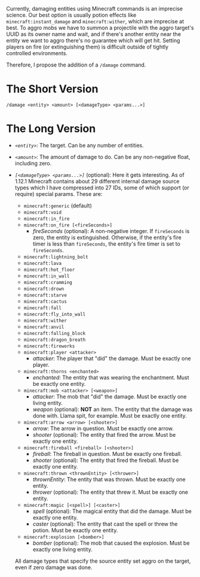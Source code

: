 Currently, damaging entities using Minecraft commands is an imprecise science.
Our best option is usually potion effects like `minecraft:instant_damage` and `minecraft:wither`, which are
imprecise at best. To aggro mobs we have to summon a projectile with the aggro target's UUID as its owner name
and wait, and if there's another entity near the entity we want to aggro there's no guarantee which will get hit.
Setting players on fire (or extinguishing them) is difficult outside of tightly controlled environments.

Therefore, I propose the addition of a `/damage` command.

# The Short Version

    /damage <entity> <amount> [<damageType> <params...>]

# The Long Version

- *`<entity>`*: The target. Can be any number of entities.
- *`<amount>`*: The amount of damage to do. Can be any non-negative float, including zero.
- *`[<damageType> <params...>]`* (optional): Here it gets interesting. As of 1.12.1 Minecraft contains about 29 different
  internal damage source types which I have compressed into 27 IDs, some of which support (or require) special params. These are:
  - `minecraft:generic` (default)
  - `minecraft:void`
  - `minecraft:in_fire`
  - `minecraft:on_fire [<fireSeconds>]`
    - *fireSeconds* (optional): A non-negative integer. If `fireSeconds` is zero, the entity is extinguished.
      Otherwise, if the entity's fire timer is less than `fireSeconds`, the entity's fire timer is set to `fireSeconds`.
  - `minecraft:lightning_bolt`
  - `minecraft:lava`
  - `minecraft:hot_floor`
  - `minecraft:in_wall`
  - `minecraft:cramming`
  - `minecraft:drown`
  - `minecraft:starve`
  - `minecraft:cactus`
  - `minecraft:fall`
  - `minecraft:fly_into_wall`
  - `minecraft:wither`
  - `minecraft:anvil`
  - `minecraft:falling_block`
  - `minecraft:dragon_breath`
  - `minecraft:fireworks`
  - `minecraft:player <attacker>`
    - *attacker*: The player that "did" the damage. Must be exactly one player.
  - `minecraft:thorns <enchanted>`
    - *enchanted*: The entity that was wearing the enchantment. Must be exactly one entity.
  - `minecraft:mob <attacker> [<weapon>]`
    - *attacker*: The mob that "did" the damage. Must be exactly one living entity.
    - *weapon* (optional): **NOT** an item. The entity that the damage was done with. Llama spit, for example.
      Must be exactly one entity.
  - `minecraft:arrow <arrow> [<shooter>]`
    - *arrow*: The arrow in question. Must be exactly one arrow.
    - *shooter* (optional): The entity that fired the arrow. Must be exactly one entity.
  - `minecraft:fireball <fireball> [<shooter>]`
    - *fireball*: The fireball in question. Must be exactly one fireball.
    - *shooter* (optional): The entity that fired the fireball. Must be exactly one entity.
  - `minecraft:thrown <thrownEntity> [<thrower>]`
    - *thrownEntity*: The entity that was thrown. Must be exactly one entity.
    - *thrower* (optional): The entity that threw it. Must be exactly one entity.
  - `minecraft:magic [<spell>] [<caster>]`
    - *spell* (optional): The magical entity that did the damage. Must be exactly one entity.
    - *caster* (optional): The entity that cast the spell or threw the potion. Must be exactly one entity.
  - `minecraft:explosion [<bomber>]`
    - *bomber* (optional): The mob that caused the explosion. Must be exactly one living entity.
  
  All damage types that specify the source entity set aggro on the target, even if zero damage was done.
